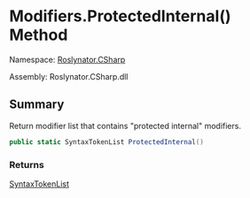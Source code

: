 # Modifiers\.ProtectedInternal\(\) Method

Namespace: [Roslynator.CSharp](../../README.md)

Assembly: Roslynator\.CSharp\.dll

## Summary

Return modifier list that contains "protected internal" modifiers\.

```csharp
public static SyntaxTokenList ProtectedInternal()
```

### Returns

[SyntaxTokenList](https://docs.microsoft.com/en-us/dotnet/api/microsoft.codeanalysis.syntaxtokenlist)


